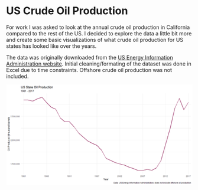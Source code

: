 # US Crude Oil Production

For work I was asked to look at the annual crude oil production in California compared to the rest of the US. I decided to explore the data a little bit more and create some basic visualizations of what crude oil production for US states has looked like over the years. 

The data was originally downloaded from the [US Energy Information Administration website](https://www.eia.gov/dnav/pet/pet_crd_crpdn_adc_mbblpd_a.htm). Initial cleaning/formating of the dataset was done in Excel due to time constraints. Offshore crude oil production was not included. 

![annual_us_state_oil_production](annual_us_state_oil_production.png)
